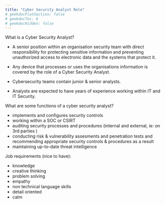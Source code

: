 ```yaml
---
title: "Cyber Security Analyst Role"
# geekdocFlatSection: false
# geekdocToc: 6
# geekdocHidden: false
---
```


What is a Cyber Security Analyst? 

* A senior position within an organisation security team with direct responsibility for protecting sensitive information and preventing unauthorized access to electronic data and the systems that protect it. 

* Any device that processes or uses the organisations information is covered by the role of a Cyber Security Analyst.

* Cybersecurity teams contain junior & senior analysts.

* Analysts are expected to have years of experience working within IT and IT Security.

What are some functions of a cyber security analyst?

* implements and configures security controls
* working within a SOC or CSIRT
* auditing security processes and procedures (internal and external, ie: on 3rd parties )
* conducting risk & vulnerability assesments and penetration tests and recommending appropriate security controls & procedures as a result
* maintaining up-to-date threat intelligence

Job requirements (nice to have):

* knowledge
* creative thinking
* problem solving
* empathy
* non technical language skills
* detail oriented
* calm
